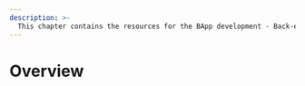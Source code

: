 ```yaml
---
description: >-
  This chapter contains the resources for the BApp development - Back-end/front-end APIs, tools and services that help developers, and the useful tutorials. To know the details of Smart Contract, go to [Smart Contract](../smart-contract/README.md).   
---
```


# Overview

